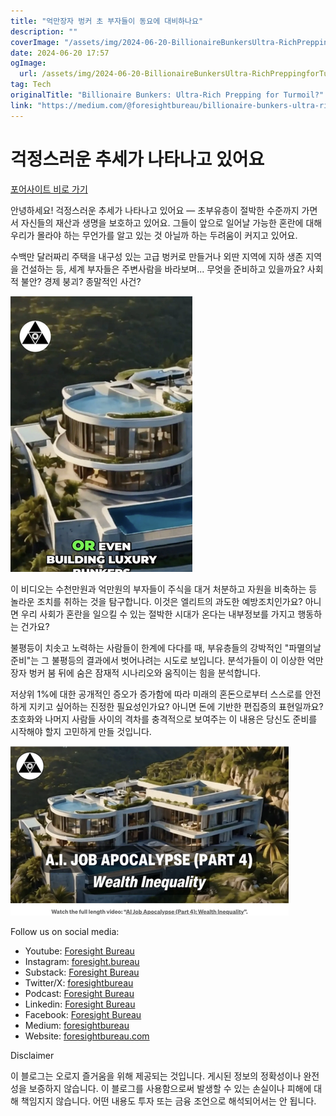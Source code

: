 ```yaml
---
title: "억만장자 벙커 초 부자들이 동요에 대비하나요"
description: ""
coverImage: "/assets/img/2024-06-20-BillionaireBunkersUltra-RichPreppingforTurmoil_0.png"
date: 2024-06-20 17:57
ogImage: 
  url: /assets/img/2024-06-20-BillionaireBunkersUltra-RichPreppingforTurmoil_0.png
tag: Tech
originalTitle: "Billionaire Bunkers: Ultra-Rich Prepping for Turmoil?"
link: "https://medium.com/@foresightbureau/billionaire-bunkers-ultra-rich-prepping-for-turmoil-4d7de1ae8973"
---
```



# 걱정스러운 추세가 나타나고 있어요

[포어사이트 비로 가기](https://www.youtube.com/@ForesightBureau?sub_confirmation=1)

안녕하세요! 걱정스러운 추세가 나타나고 있어요 — 초부유층이 절박한 수준까지 가면서 자신들의 재산과 생명을 보호하고 있어요. 그들이 앞으로 일어날 가능한 혼란에 대해 우리가 몰라야 하는 무언가를 알고 있는 것 아닐까 하는 두려움이 커지고 있어요.

수백만 달러짜리 주택을 내구성 있는 고급 벙커로 만들거나 외딴 지역에 지하 생존 지역을 건설하는 등, 세계 부자들은 주변사람을 바라보며... 무엇을 준비하고 있을까요? 사회적 불안? 경제 붕괴? 종말적인 사건?

<div class="content-ad"></div>

<img src="/assets/img/2024-06-20-BillionaireBunkersUltra-RichPreppingforTurmoil_0.png" />

이 비디오는 수천만원과 억만원의 부자들이 주식을 대거 처분하고 자원을 비축하는 등 놀라운 조치를 취하는 것을 탐구합니다. 이것은 엘리트의 과도한 예방조치인가요? 아니면 우리 사회가 혼란을 일으킬 수 있는 절박한 시대가 온다는 내부정보를 가지고 행동하는 건가요?

불평등이 치솟고 노력하는 사람들이 한계에 다다를 때, 부유층들의 강박적인 "파멸의날 준비"는 그 불평등의 결과에서 벗어나려는 시도로 보입니다. 분석가들이 이 이상한 억만장자 벙커 붐 뒤에 숨은 잠재적 시나리오와 움직이는 힘을 분석합니다.

저상위 1%에 대한 공개적인 증오가 증가함에 따라 미래의 혼돈으로부터 스스로를 안전하게 지키고 싶어하는 진정한 필요성인가요? 아니면 돈에 기반한 편집증의 표현일까요? 초호화와 나머지 사람들 사이의 격차를 충격적으로 보여주는 이 내용은 당신도 준비를 시작해야 할지 고민하게 만들 것입니다.

<div class="content-ad"></div>


![Billionaire Bunker](/assets/img/2024-06-20-BillionaireBunkersUltra-RichPreppingforTurmoil_1.png)

Follow us on social media:

- Youtube: [Foresight Bureau](https://www.youtube.com/@ForesightBureau)
- Instagram: [foresight.bureau](https://www.instagram.com/foresight.bureau)
- Substack: [Foresight Bureau](https://substack.com/@foresightbureau)
- Twitter/X: [foresightbureau](https://x.com/foresightbureau)
- Podcast: [Foresight Bureau](https://foresightbureau.podbean.com)
- Linkedin: [Foresight Bureau](https://bit.ly/ForesightBureauLI)
- Facebook: [Foresight Bureau](https://bit.ly/ForesightBureauFB)
- Medium: [foresightbureau](https://medium.com/@foresightbureau)
- Website: [foresightbureau.com](https://foresightbureau.com)

Disclaimer


<div class="content-ad"></div>

이 블로그는 오로지 즐거움을 위해 제공되는 것입니다. 게시된 정보의 정확성이나 완전성을 보증하지 않습니다. 이 블로그를 사용함으로써 발생할 수 있는 손실이나 피해에 대해 책임지지 않습니다. 어떤 내용도 투자 또는 금융 조언으로 해석되어서는 안 됩니다.
